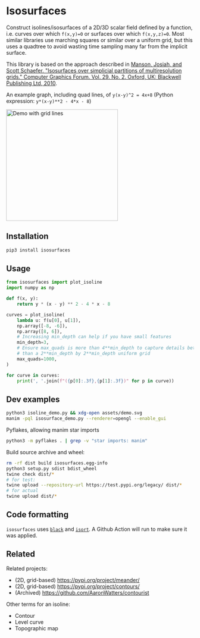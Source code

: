 # Isosurfaces

Construct isolines/isosurfaces of a 2D/3D scalar field defined by a function, i.e. curves over which `f(x,y)=0` or surfaces over which `f(x,y,z)=0`. Most similar libraries use marching squares or similar over a uniform grid, but this uses a quadtree to avoid wasting time sampling many far from the implicit surface.

This library is based on the approach described in [Manson, Josiah, and Scott Schaefer. "Isosurfaces over simplicial partitions of multiresolution grids." Computer Graphics Forum. Vol. 29. No. 2. Oxford, UK: Blackwell Publishing Ltd, 2010](https://people.engr.tamu.edu/schaefer/research/iso_simplicial.pdf).

An example graph, including quad lines, of `y(x-y)^2 = 4x+8` (Python expression: `y*(x-y)**2 - 4*x - 8`)

<!-- Note: `src="assets/demo.svg"` is automatically replaced with a jsdelivr link for PyPI -->
<img src="assets/demo.svg" alt="Demo with grid lines" height=300>

## Installation

```sh
pip3 install isosurfaces
```

## Usage

```py
from isosurfaces import plot_isoline
import numpy as np

def f(x, y):
    return y * (x - y) ** 2 - 4 * x - 8

curves = plot_isoline(
    lambda u: f(u[0], u[1]),
    np.array([-8, -6]),
    np.array([8, 6]),
    # Increasing min_depth can help if you have small features
    min_depth=3,
    # Ensure max_quads is more than 4**min_depth to capture details better
    # than a 2**min_depth by 2**min_depth uniform grid
    max_quads=1000,
)

for curve in curves:
    print(', '.join(f"({p[0]:.3f},{p[1]:.3f})" for p in curve))
```

## Dev examples

```sh
python3 isoline_demo.py && xdg-open assets/demo.svg
manim -pql isosurface_demo.py --renderer=opengl --enable_gui
```

Pyflakes, allowing manim star imports

```sh
python3 -m pyflakes . | grep -v "star imports: manim"
```

Build source archive and wheel:

```sh
rm -rf dist build isosurfaces.egg-info
python3 setup.py sdist bdist_wheel
twine check dist/*
# for test:
twine upload --repository-url https://test.pypi.org/legacy/ dist/*
# for actual
twine upload dist/*
```

## Code formatting

`isosurfaces` uses [`black`](https://github.com/psf/black) and [`isort`](https://github.com/PyCQA/isort). A Github Action will run to make sure it was applied.

## Related

Related projects:

- (2D, grid-based) https://pypi.org/project/meander/
- (2D, grid-based) https://pypi.org/project/contours/
- (Archived) https://github.com/AaronWatters/contourist

Other terms for an isoline:

- Contour
- Level curve
- Topographic map
